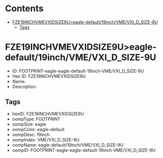 



Contents
========

* [FZE19INCHVMEVXIDSIZE9U>eagle-default/19inch/VME/VXI_D_SIZE-9U](#fze19inchvmevxidsize9ueagle-default19inchvmevxi_d_size-9u)
	* [Tags](#tags)

# FZE19INCHVMEVXIDSIZE9U>eagle-default/19inch/VME/VXI_D_SIZE-9U

- ID: FOOTPRINT-eagle-eagle-default-19inch-VME/VXI_D_SIZE-9U
- Hex ID: FZE19INCHVMEVXIDSIZE9U
- Name: 
- Description: 

## Tags

- hexID: FZE19INCHVMEVXIDSIZE9U
- oompType: FOOTPRINT
- oompSize: eagle
- oompColor: eagle-default
- oompDesc: 19inch
- oompIndex: VME/VXI_D_SIZE-9U
- oompName: eagle-default/19inch/VME/VXI_D_SIZE-9U
- oompID: FOOTPRINT-eagle-eagle-default-19inch-VME/VXI_D_SIZE-9U
